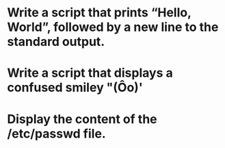 # Write a script that prints “Hello, World”, followed by a new line to the standard output.
# Write a script that displays a confused smiley "(Ôo)'
# Display the content of the /etc/passwd file.
